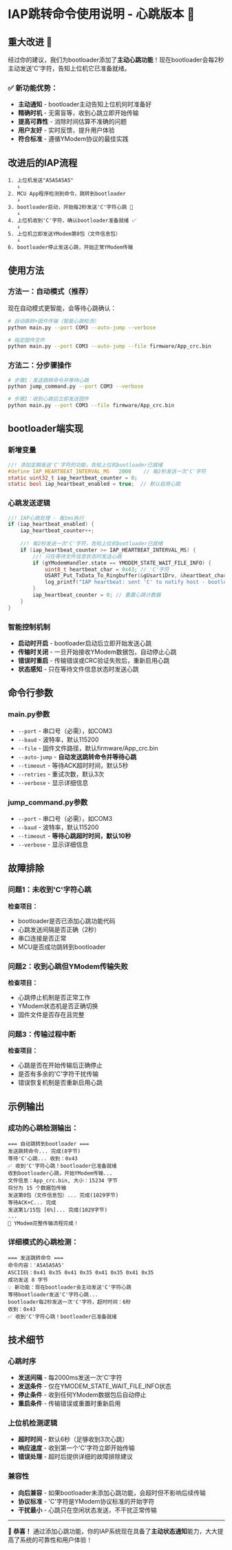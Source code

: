 # IAP跳转命令使用说明 - 心跳版本 💓

## 重大改进 🎉

经过你的建议，我们为bootloader添加了**主动心跳功能**！现在bootloader会每2秒主动发送'C'字符，告知上位机它已准备就绪。

### ✅ 新功能优势：
- **主动通知** - bootloader主动告知上位机何时准备好
- **精确时机** - 无需盲等，收到心跳立即开始传输
- **提高可靠性** - 消除时间估算不准确的问题
- **用户友好** - 实时反馈，提升用户体验
- **符合标准** - 遵循YModem协议的最佳实践

## 改进后的IAP流程

```
1. 上位机发送"A5A5A5A5" 
   ↓
2. MCU App程序检测到命令，跳转到bootloader
   ↓
3. bootloader启动，开始每2秒发送'C'字符心跳 💓
   ↓
4. 上位机收到'C'字符，确认bootloader准备就绪 ✅
   ↓
5. 上位机立即发送YModem第0包（文件信息包）
   ↓
6. bootloader停止发送心跳，开始正常YModem传输
```

## 使用方法

### 方法一：自动模式（推荐）

现在自动模式更智能，会等待心跳确认：

```bash
# 自动跳转+固件传输（智能心跳检测）
python main.py --port COM3 --auto-jump --verbose

# 指定固件文件
python main.py --port COM3 --auto-jump --file firmware/App_crc.bin
```

### 方法二：分步骤操作

```bash
# 步骤1：发送跳转命令并等待心跳
python jump_command.py --port COM3 --verbose

# 步骤2：收到心跳后立即发送固件
python main.py --port COM3 --file firmware/App_crc.bin
```

## bootloader端实现

### 新增变量
```c
//! 添加定期发送'C'字符的功能，告知上位机bootloader已就绪
#define IAP_HEARTBEAT_INTERVAL_MS   2000    // 每2秒发送一次'C'字符
static uint32_t iap_heartbeat_counter = 0;
static bool iap_heartbeat_enabled = true;  // 默认启用心跳
```

### 心跳发送逻辑
```c
//! IAP心跳处理 - 每1ms执行
if (iap_heartbeat_enabled) {
    iap_heartbeat_counter++;
    
    //! 每2秒发送一次'C'字符，告知上位机bootloader已就绪
    if (iap_heartbeat_counter >= IAP_HEARTBEAT_INTERVAL_MS) {
        //! 只在等待文件信息状态时发送心跳
        if (gYModemHandler.state == YMODEM_STATE_WAIT_FILE_INFO) {
            uint8_t heartbeat_char = 0x43; // 'C'字符
            USART_Put_TxData_To_Ringbuffer(&gUsart1Drv, &heartbeat_char, 1);
            log_printf("IAP heartbeat: sent 'C' to notify host - bootloader ready.\r\n");
        }
        iap_heartbeat_counter = 0; // 重置心跳计数器
    }
}
```

### 智能控制机制
- **启动时开启** - bootloader启动后立即开始发送心跳
- **传输时关闭** - 一旦开始接收YModem数据包，自动停止心跳
- **错误时重启** - 传输错误或CRC验证失败后，重新启用心跳
- **状态感知** - 只在等待文件信息状态时发送心跳

## 命令行参数

### main.py参数
- `--port` - 串口号（必需），如COM3
- `--baud` - 波特率，默认115200
- `--file` - 固件文件路径，默认firmware/App_crc.bin
- `--auto-jump` - **自动发送跳转命令并等待心跳**
- `--timeout` - 等待ACK超时时间，默认5秒
- `--retries` - 重试次数，默认3次
- `--verbose` - 显示详细信息

### jump_command.py参数
- `--port` - 串口号（必需），如COM3
- `--baud` - 波特率，默认115200
- `--timeout` - **等待心跳超时时间，默认10秒**
- `--verbose` - 显示详细信息

## 故障排除

### 问题1：未收到'C'字符心跳
**检查项目：**
- bootloader是否已添加心跳功能代码
- 心跳发送间隔是否正确（2秒）
- 串口连接是否正常
- MCU是否成功跳转到bootloader

### 问题2：收到心跳但YModem传输失败
**检查项目：**
- 心跳停止机制是否正常工作
- YModem状态机是否正确切换
- 固件文件是否存在且完整

### 问题3：传输过程中断
**检查项目：**
- 心跳是否在开始传输后正确停止
- 是否有多余的'C'字符干扰传输
- 错误恢复机制是否重新启用心跳

## 示例输出

### 成功的心跳检测输出：
```
=== 自动跳转到bootloader ===
发送跳转命令... 完成(8字节)
等待'C'心跳... 收到：0x43
✅ 收到'C'字符心跳！bootloader已准备就绪
收到bootloader心跳，开始YModem传输...
文件信息：App_crc.bin, 大小：15234 字节
将分为 15 个数据包传输
发送第0包（文件信息包）... 完成(1029字节)
等待ACK+C... 完成
发送第1/15包 [6%]... 完成(1029字节)
...
🎉 YModem完整传输流程完成！
```

### 详细模式的心跳检测：
```
=== 发送跳转命令 ===
命令内容：'A5A5A5A5'
ASCII码：0x41 0x35 0x41 0x35 0x41 0x35 0x41 0x35
成功发送 8 字节
💡 新功能：现在bootloader会主动发送'C'字符心跳
等待bootloader发送'C'字符心跳...
bootloader每2秒发送一次'C'字符，超时时间：6秒
收到：0x43
✅ 收到'C'字符心跳！bootloader已准备就绪
```

## 技术细节

### 心跳时序
- **发送间隔** - 每2000ms发送一次'C'字符
- **发送条件** - 仅在YMODEM_STATE_WAIT_FILE_INFO状态
- **停止条件** - 收到任何YModem数据包后自动停止
- **重启条件** - 传输错误或重置时重新启用

### 上位机检测逻辑
- **超时时间** - 默认6秒（足够收到3次心跳）
- **响应速度** - 收到第一个'C'字符立即开始传输
- **错误处理** - 超时后提供详细的故障排除建议

### 兼容性
- **向后兼容** - 如果bootloader未添加心跳功能，会超时但不影响后续传输
- **协议标准** - 'C'字符是YModem协议标准的开始字符
- **干扰最小** - 心跳只在空闲状态发送，不干扰正常传输

---

**🎉 恭喜！** 通过添加心跳功能，你的IAP系统现在具备了**主动状态通知**能力，大大提高了系统的可靠性和用户体验！ 